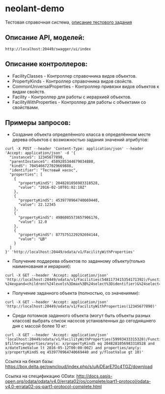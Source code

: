 # neolant-demo
Тестовая справочная система, [описание тестового задания](Docs/TestTask.pdf)

## Описание API, моделей:
```
http://localhost:20449/swagger/ui/index
```

## Описание контроллеров:
* FacilityClasses - Контроллер справочника видов объектов.
* PropertyKinds - Контроллер справочника видов свойств.
* CommonUniversalProperties - Контроллер привязки видов объектов к видам свойств.
* Facility - Контроллер для работы с иерархией объектов.
* FacilityWithProperties - Контроллер для работы с объектами со свойствами.

## Примеры запросов:
* Создание объекта определённого класса в определённом месте дерева объектов с возможностью задания значений атрибутов:
```
curl -X POST --header 'Content-Type: application/json' --header 'Accept: application/json' -d '{
  "instanceS": 12345677890,
  "parentInstanceS": 4589285344679034880,
  "kindS": 7045466727029669888,
  "identifier": "Тестовый насос",
  "properties": [
    {
      "propertyKindS": 2048281056983318528,
      "value": "2016-02-10T01:02:18Z"
    },
    {
      "propertyKindS": 4539770964740669440,
      "value": 22.12345
    },
    {
      "propertyKindS": 4986085573657906176,
      "value": 12.0
    },
    {
      "propertyKindS": 8775751229292694144,
      "value": "ЦВ"
    }
  ]
}' 'http://localhost:20449/odata/v1/FacilityWithProperties'
```

* Получение поддерева объектов по заданному объекту(только наименования и иерархия):
```
curl -X GET --header 'Accept: application/json' 'http://localhost:20449/odata/v1/Facilities(5481173415354171392)/Function.Hierarchy?%24expand=children(%24levels%3Dmax%3B%24select%3Didentifier)&%24select=identifier'
```

* Получение заданного объекта (полностью, со значениями):
```
curl -X GET --header 'Accept: application/json' 'http://localhost:20449/odata/v1/FacilityWithProperties(12345677890)'
```

* Среди потомков заданного объекта (могут быть объекты разных классов) выбрать список насосов установленных до сегодняшнего дня с массой более 10 кг:
```
curl -X GET --header 'Accept: application/json' 'localhost:20449/odata/v1/FacilityWithProperties(59993433315328)/Function.Descendants(kindS=7045466727029669888)?$filter=properties/any(x: x/propertyKindS eq 2048281056983318528 and x/dateTimeValue lt 2016-05-12T00:00:00Z) and properties/any(y: y/propertyKindS eq 4539770964740669440 and y/floatValue gt 10)'
```

Ссылка на бекап базы:
https://box.delta.ge/owncloud/index.php/s/uAiDEarE70c4TGZ/download

Ссылка на спецификацию OData:
http://docs.oasis-open.org/odata/odata/v4.0/errata02/os/complete/part1-protocol/odata-v4.0-errata02-os-part1-protocol-complete.html
